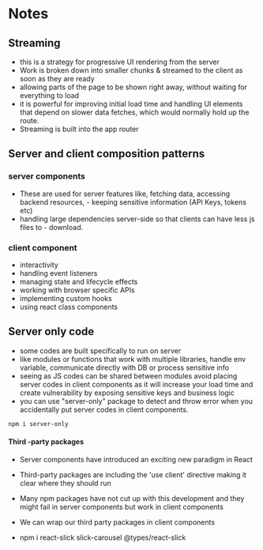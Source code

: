 # Notes

## Streaming

- this is a strategy for progressive UI rendering from the server
- Work is broken down into smaller chunks & streamed to the client as soon as they are ready
- allowing parts of the page to be shown right away, without waiting for everything to load
- it is powerful for improving initial load time and handling UI elements that depend on slower data fetches, which would normally hold up the route.
- Streaming is built into the app router

## Server and client composition  patterns

### server components

- These are used for server features like, fetching data, accessing backend resources, - keeping sensitive information (API Keys, tokens etc)
- handling large dependencies server-side so that clients can have less js files to - download.

### client component

- interactivity
- handling event listeners
- managing state and lifecycle effects
- working with browser specific APIs
- implementing custom hooks
- using react class components

## Server only code

- some codes are built specifically to run on server
- like modules or functions that work with multiple libraries, handle env variable, communicate directly with DB or process sensitive info
- seeing as JS codes can be shared between modules  avoid placing server codes in client components as it will increase your load time and create vulnerability by exposing sensitive keys and business logic
- you can use "server-only" package to detect and throw error when you accidentally put server codes in client components.

```bash
npm i server-only 
```

#### Third -party packages

- Server components have introduced an exciting new paradigm in React
- Third-party packages are including the 'use client' directive making it clear where they should run
- Many npm packages have not cut up with this development and they might fail in server components but work in client components

- We can wrap our third party packages in client components
- npm i react-slick slick-carousel @types/react-slick
